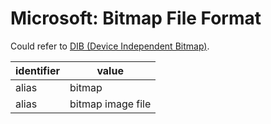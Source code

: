 # Microsoft: Bitmap File Format

Could refer to [DIB (Device Independent Bitmap)](../dib/microsoft.md).

| identifier               | value
| ----------------------- | -----
| alias                   | bitmap
| alias                   | bitmap image file
